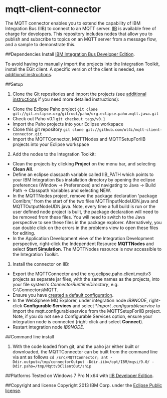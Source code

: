 mqtt-client-connector
=====================

The MQTT connector enables you to extend the capability of IBM Integration Bus (IIB) to connect to an MQTT server. [IIB](http://www.ibm.com/software/products/us/en/integration-bus/) is available free of charge for developers. This repository includes nodes that allow you to publish and subscribe to topics on an MQTT server from a message flow, and a sample to demonstrate this. 

##Dependencies
Install [IBM Integration Bus Developer Edition](http://www.ibm.com/software/products/us/en/integration-bus/).

To avoid having to manually import the projects into the Integration Toolkit, install the EGit client. A specific version of the client is needed, see [additional instructions](INSTRUCTIONS.md).

##Setup
1. Clone the Git repositories and import the projects (see [additional instructions](INSTRUCTIONS.md) if you need more detailed instructions):
  * Clone the Eclipse Paho project
    ``` git clone git://git.eclipse.org/gitroot/paho/org.eclipse.paho.mqtt.java.git ```
  * Check out Paho v0.1
    ``` git checkout tags/v0.1 ```
  * Import the Paho projects into your Eclipse workspace 
  * Clone this git repository
    ``` git clone git://github.com/ot4i/mqtt-client-connector.git ```
  * Import the MQTTConnector, MQTTNodes and MQTTSetupForIIB projects into your Eclipse workspace
 
2. Add the nodes to the Integration Toolkit:
  * Clean the projects by clicking **Project** on the menu bar, and selecting **Clean All**.
  *  Define an eclipse classpath variable called IIB\_PATH which points to your IBM Integration Bus installation directory by opening the eclipse preferences (Window -> Preferences) and navigating to Java -> Build Path -> Classpath Variables and selecting NEW.
  * In the MQTTNodes project, remove the package declaration 'package ComIbm;' from the start of the two files MQTTInputNodeUDN.java and MQTTOutputNodeUDN.java. Note, every time a full build is run or the user defined node project is built, the package declaration will need to be removed from these files. You will need to switch to the Java perspective to see these files in the package explorer. Alternatively, you can double click on the errors in the problems view to open these files for editing.
  * In the Application Development view of the Integration Development perspective, right-click the Independent Resource **MQTTNodes** and select **Start Simulation**. The MQTTNodes resource is now accessible to the Integration Toolkit.

3. Install the connector on IIB:
  * Export the MQTTConnector and the org.eclipse.paho.client.mqttv3 projects as separate jar files, with the same names as the projects, into your file system's *ConnectorRuntimeDirectory*, e.g. C:\Connectors\MQTT.
  * Ensure you have [created a default configuration](http://pic.dhe.ibm.com/infocenter/wmbhelp/v9r0m0/topic/com.ibm.etools.mft.doc/ae20200_.htm).
  * In the WebSphere MQ Explorer, under integration node *IB9NODE*, right-click **Configurable Services** and select **Import *.configurableservice** to import the mqtt.configurableservice from the MQTTSetupForIIB project. Note, if you do not see a Configurable Services option, ensure your integration node is connected (right-click and select **Connect**).
  * Restart integration node *IB9NODE*.

##Command line install
1. With the code loaded from git, and the paho jar either built or downloaded, the MQTTConnector can be built from the command line via ant as follows
    ```cd /src/MQTTConnector; ant -Ddir.output=/tmp/connectorOutput -Ddir.iib=/opt/IBM/mqsi/9.0/ -Ddir.paho=/tmp/Mqttv3ClientOut/ship```

##Platforms
Tested on Windows 7 Pro N x64 with [IIB Developer Edition](http://www.ibm.com/software/products/us/en/integration-bus/).

##Copyright and license
Copyright 2013 IBM Corp. under the [Eclipse Public license](http://www.eclipse.org/legal/epl-v10.html).
